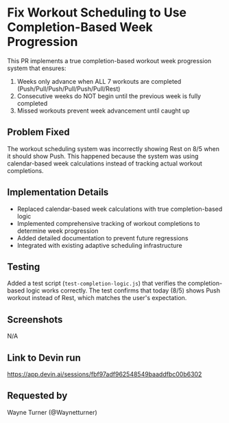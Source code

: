 # Fix Workout Scheduling to Use Completion-Based Week Progression

This PR implements a true completion-based workout week progression system that ensures:

1. Weeks only advance when ALL 7 workouts are completed (Push/Pull/Push/Pull/Push/Pull/Rest)
2. Consecutive weeks do NOT begin until the previous week is fully completed
3. Missed workouts prevent week advancement until caught up

## Problem Fixed

The workout scheduling system was incorrectly showing Rest on 8/5 when it should show Push. This happened because the system was using calendar-based week calculations instead of tracking actual workout completions.

## Implementation Details

- Replaced calendar-based week calculations with true completion-based logic
- Implemented comprehensive tracking of workout completions to determine week progression
- Added detailed documentation to prevent future regressions
- Integrated with existing adaptive scheduling infrastructure

## Testing

Added a test script (`test-completion-logic.js`) that verifies the completion-based logic works correctly. The test confirms that today (8/5) shows Push workout instead of Rest, which matches the user's expectation.

## Screenshots

N/A

## Link to Devin run
https://app.devin.ai/sessions/fbf97adf962548549baaddfbc00b6302

## Requested by
Wayne Turner (@Waynetturner)
